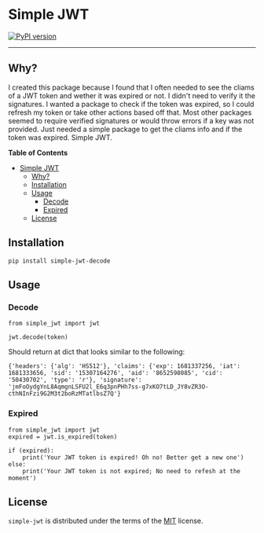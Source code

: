# Simple JWT
[![PyPI version](https://badge.fury.io/py/simple-jwt-decode.svg)](https://badge.fury.io/py/simple-jwt-decode)

-----

## Why?

I created this package because I found that I often needed to see the cliams of a JWT token and wether it was expired or not. I didn't need to verify it the signatures. I wanted a package to check if the token was expired, so I could refresh my token or take other actions based off that. Most other packages seemed to require verified signatures or would throw errors if a key was not provided. Just needed a simple package to get the cliams info and if the token was expired. Simple JWT.

**Table of Contents**

- [Simple JWT](#simple-jwt)
  - [Why?](#why)
  - [Installation](#installation)
  - [Usage](#usage)
    - [Decode](#decode)
    - [Expired](#expired)
  - [License](#license)

## Installation

```console
pip install simple-jwt-decode
```

## Usage

### Decode
```console
from simple_jwt import jwt

jwt.decode(token)
```

Should return at dict that looks similar to the following:

```
{'headers': {'alg': 'HS512'}, 'claims': {'exp': 1681337256, 'iat': 1681333656, 'sid': '15307164276', 'aid': '8652598085', 'cid': '50430702', 'type': 'r'}, 'signature': 'jmFoOydgYnL8AqmgnLSFU2l_E6q3pnPHh7ss-g7xKO7tLD_JY8vZR3O-cthNInFzi9G2M3t2boRzMTatlbsZ7Q'}
```
### Expired

```console
from simple_jwt import jwt
expired = jwt.is_expired(token)

if (expired):
    print('Your JWT token is expired! Oh no! Better get a new one')
else:
    print('Your JWT token is not expired; No need to refesh at the moment')
```

## License

`simple-jwt` is distributed under the terms of the [MIT](https://spdx.org/licenses/MIT.html) license.
